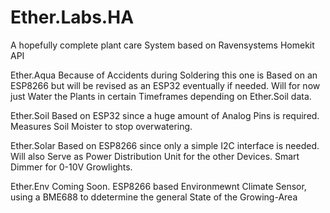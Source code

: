 # Ether.Labs.HA
A hopefully complete plant care System based on Ravensystems Homekit API



Ether.Aqua
Because of Accidents during Soldering this one is Based on an ESP8266 but will be revised as an ESP32 eventually if needed.
Will for now just Water the Plants in certain Timeframes depending on Ether.Soil data.



Ether.Soil
Based on ESP32 since a huge amount of Analog Pins is required. 
Measures Soil Moister to stop overwatering.

Ether.Solar
Based on ESP8266 since only a simple I2C interface is needed. Will also Serve as Power Distribution Unit for the other Devices.
Smart Dimmer for 0-10V Growlights.


Ether.Env
Coming Soon. ESP8266 based Environmewnt Climate Sensor, using a BME688 to ddetermine the general State of the Growing-Area
